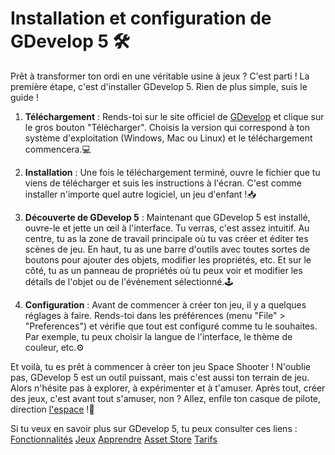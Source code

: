 # Installation et configuration de GDevelop 5 🛠️

Prêt à transformer ton ordi en une véritable usine à jeux ? C'est parti ! La première étape, c'est d'installer GDevelop 5. Rien de plus simple, suis le guide !

1. **Téléchargement** : Rends-toi sur le site officiel de [GDevelop](https://gdevelop-app.com/fr/) et clique sur le gros bouton "Télécharger". Choisis la version qui correspond à ton système d'exploitation (Windows, Mac ou Linux) et le téléchargement commencera.💻

2. **Installation** : Une fois le téléchargement terminé, ouvre le fichier que tu viens de télécharger et suis les instructions à l'écran. C'est comme installer n'importe quel autre logiciel, un jeu d'enfant !📥

3. **Découverte de GDevelop 5** : Maintenant que GDevelop 5 est installé, ouvre-le et jette un œil à l'interface. Tu verras, c'est assez intuitif. Au centre, tu as la zone de travail principale où tu vas créer et éditer tes scènes de jeu. En haut, tu as une barre d'outils avec toutes sortes de boutons pour ajouter des objets, modifier les propriétés, etc. Et sur le côté, tu as un panneau de propriétés où tu peux voir et modifier les détails de l'objet ou de l'événement sélectionné.🕹️

4. **Configuration** : Avant de commencer à créer ton jeu, il y a quelques réglages à faire. Rends-toi dans les préférences (menu "File" > "Preferences") et vérifie que tout est configuré comme tu le souhaites. Par exemple, tu peux choisir la langue de l'interface, le thème de couleur, etc.⚙️

Et voilà, tu es prêt à commencer à créer ton jeu Space Shooter ! N'oublie pas, GDevelop 5 est un outil puissant, mais c'est aussi ton terrain de jeu. Alors n'hésite pas à explorer, à expérimenter et à t'amuser. Après tout, créer des jeux, c'est avant tout s'amuser, non ? Allez, enfile ton casque de pilote, direction [l'espace](02_creation_des_objets.md) !🚀

Si tu veux en savoir plus sur GDevelop 5, tu peux consulter ces liens :
[Fonctionnalités](https://gdevelop-app.com/features)
[Jeux](https://gdevelop-app.com/games)
[Apprendre](https://gdevelop-app.com/academy)
[Asset Store](https://gdevelop-app.com/asset-store)
[Tarifs](https://gdevelop-app.com/pricing)
